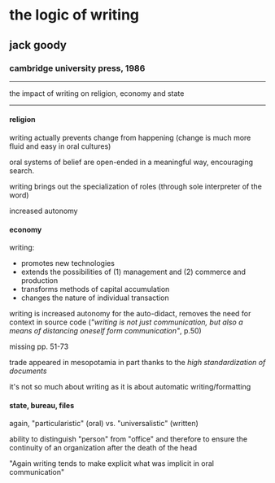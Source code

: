 # the logic of writing

## jack goody

### cambridge university press, 1986

---

the impact of writing on religion, economy and state

---

#### religion

writing actually prevents change from happening (change is much more fluid and easy in oral cultures)

oral systems of belief are open-ended in a meaningful way, encouraging search.

writing brings out the specialization of roles (through sole interpreter of the word)

increased autonomy

#### economy

writing:

- promotes new technologies
- extends the possibilities of (1) management and (2) commerce and production
- transforms methods of capital accumulation
- changes the nature of individual transaction

writing is increased autonomy for the auto-didact, removes the need for context in source code (*"writing is not just communication, but also a means of distancing oneself form communication"*, p.50)

missing pp. 51-73

trade appeared in mesopotamia in part thanks to the *high standardization of documents*

it's not so much about writing as it is about automatic writing/formatting

#### state, bureau, files

again, "particularistic" (oral) vs. "universalistic" (written)

ability to distinguish "person" from "office" and therefore to ensure the continuity of an organization after the death of the head

"Again writing tends to make explicit what was implicit in oral communication"

